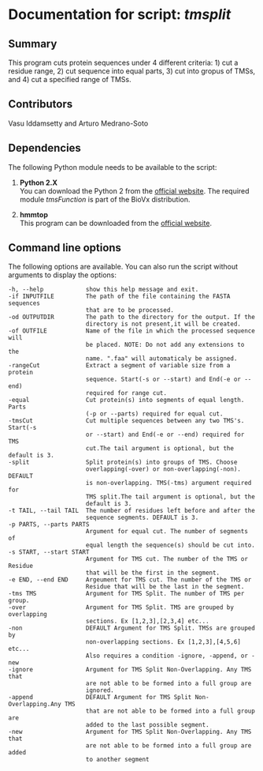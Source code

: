 # Documentation for script: _tmsplit_

## Summary
This program cuts protein sequences under 4 different criteria: 1) cut a residue range,
2) cut sequence into equal parts, 3) cut into gropus of TMSs, and 4) cut a specified
range of TMSs.  


## Contributors  
Vasu Iddamsetty and Arturo Medrano-Soto  


## Dependencies
The following Python module needs to be available to the script: 

1. **Python 2.X**  
You can download the Python 2 from the [official website](https://www.python.org/). The 
required module *tmsFunction* is part of the BioVx distribution.  

2. **hmmtop**  
This program can be downloaded from the [official website](http://www.enzim.hu/hmmtop/).


## Command line options
The following options are available. You can also run the 
script without arguments to display the options:


    -h, --help            show this help message and exit.  
    -if INPUTFILE         The path of the file containing the FASTA sequences 
                          that are to be processed.  
    -od OUTPUTDIR         The path to the directory for the output. If the 
                          directory is not present,it will be created.  
    -of OUTFILE           Name of the file in which the processed sequence will 
                          be placed. NOTE: Do not add any extensions to the  
                          name. ".faa" will automaticaly be assigned.  
    -rangeCut             Extract a segment of variable size from a protein  
                          sequence. Start(-s or --start) and End(-e or --end)  
                          required for range cut.  
    -equal                Cut protein(s) into segments of equal length. Parts 
                          (-p or --parts) required for equal cut.  
    -tmsCut               Cut multiple sequences between any two TMS's. Start(-s 
                          or --start) and End(-e or --end) required for TMS 
                          cut.The tail argument is optional, but the default is 3.  
    -split                Split protein(s) into groups of TMS. Choose  
                          overlapping(-over) or non-overlapping(-non). DEFAULT  
                          is non-overlapping. TMS(-tms) argument required for  
                          TMS split.The tail argument is optional, but the  
                          default is 3.  
    -t TAIL, --tail TAIL  The number of residues left before and after the  
                          sequence segments. DEFAULT is 3.  
    -p PARTS, --parts PARTS  
                          Argument for equal cut. The number of segments of  
                          equal length the sequence(s) should be cut into.  
    -s START, --start START 
                          Argument for TMS cut. The number of the TMS or Residue  
                          that will be the first in the segment.  
    -e END, --end END     Argeument for TMS cut. The number of the TMS or  
                          Residue that will be the last in the segment.  
    -tms TMS              Argument for TMS Split. The number of TMS per group.  
    -over                 Argument for TMS Split. TMS are grouped by overlapping  
                          sections. Ex [1,2,3],[2,3,4] etc...  
    -non                  DEFAULT Argument for TMS Split. TMSs are grouped by  
                          non-overlapping sections. Ex [1,2,3],[4,5,6] etc...  
                          Also requires a condition -ignore, -append, or -new  
    -ignore               Argument for TMS Split Non-Overlapping. Any TMS that  
                          are not able to be formed into a full group are  
                          ignored.  
    -append               DEFAULT Argument for TMS Split Non-Overlapping.Any TMS  
                          that are not able to be formed into a full group are  
                          added to the last possible segment.  
    -new                  Argument for TMS Split Non-Overlapping. Any TMS that  
                          are not able to be formed into a full group are added  
                          to another segment


